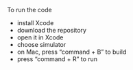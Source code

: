 To run the code
- install Xcode
- download the repository
- open it in Xcode
- choose simulator
- on Mac, press “command + B” to build
- press “command + R” to run
